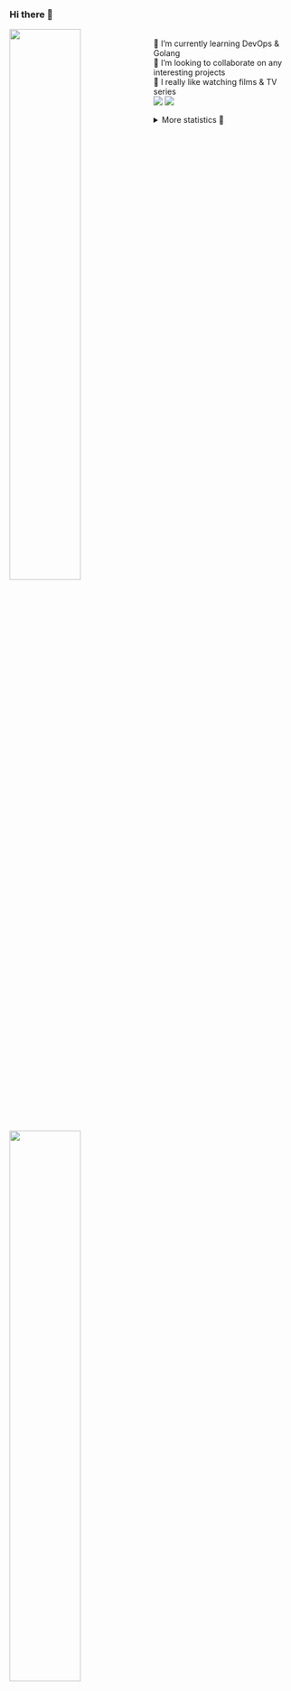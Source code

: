 ### Hi there 👋


[<img align="left" width="50%" src="https://github-readme-stats.vercel.app/api?username=rufusnufus&hide=issues&show_icons=true&count_private=true&theme=transparent&title_color=FF6F40&text_color=FBF9F8&icon_color=F48242&hide_border=true&hide_title=true#gh-dark-mode-only">](https://metrics.lecoq.io/rufusnufus#gh-dark-mode-only)
[<img align="left" width="50%" src="https://github-readme-stats.vercel.app/api?username=rufusnufus&hide=issues&show_icons=true&count_private=true&theme=transparent&title_color=FF6533&text_color=4D4644&icon_color=FF8038&hide_border=true&hide_title=true#gh-light-mode-only">](https://metrics.lecoq.io/rufusnufus#gh-light-mode-only)

<p>
  <br>
  🌱 I’m currently learning DevOps & Golang</br>
  👯 I’m looking to collaborate on any interesting projects</br>
  🎥 I really like watching films & TV series</br>
  <a href="https://linkedin.com/in/rufusnufus"><img src="https://img.shields.io/badge/linkedin-0077B5.svg?style=for-the-badge&logo=linkedin&logoColor=white"/></a>
  <a href="https://t.me/rufusnufus"><img src="https://img.shields.io/badge/-telegram-black?style=for-the-badge&color=blue&logo=telegram"/></a>
</p>

<p text-align="left">
<details>
  <summary>More statistics 👀</summary><br/>

<!--START_SECTION:waka-->
![Code Time](http://img.shields.io/badge/Code%20Time-117%20hrs%2034%20mins-blue)

![Profile Views](http://img.shields.io/badge/Profile%20Views-0-blue)

**I'm an Early 🐤** 

```text
🌞 Morning      119 commits       █████░░░░░░░░░░░░░░░░░░░░   19.93 % 
🌆 Daytime      326 commits       █████████████░░░░░░░░░░░░   54.61 % 
🌃 Evening      124 commits       █████░░░░░░░░░░░░░░░░░░░░   20.77 % 
🌙 Night         28 commits       █░░░░░░░░░░░░░░░░░░░░░░░░   04.69 % 

```
📅 **I'm Most Productive on Monday** 

```text
Monday         125 commits       █████░░░░░░░░░░░░░░░░░░░░   20.94 % 
Tuesday        122 commits       █████░░░░░░░░░░░░░░░░░░░░   20.44 % 
Wednesday       96 commits       ████░░░░░░░░░░░░░░░░░░░░░   16.08 % 
Thursday       111 commits       ████░░░░░░░░░░░░░░░░░░░░░   18.59 % 
Friday          88 commits       ███░░░░░░░░░░░░░░░░░░░░░░   14.74 % 
Saturday        32 commits       █░░░░░░░░░░░░░░░░░░░░░░░░   05.36 % 
Sunday          23 commits       █░░░░░░░░░░░░░░░░░░░░░░░░   03.85 % 

```


📊 **This Week I Spent My Time On** 

```text
💬 Programming Languages: 
YAML                     4 hrs 45 mins       ████████████░░░░░░░░░░░░░   49.00 % 
Other                    1 hr 54 mins        █████░░░░░░░░░░░░░░░░░░░░   19.59 % 
HCL                      1 hr 7 mins         ███░░░░░░░░░░░░░░░░░░░░░░   11.51 % 
Python                   56 mins             ██░░░░░░░░░░░░░░░░░░░░░░░   09.72 % 
Terraform                36 mins             █░░░░░░░░░░░░░░░░░░░░░░░░   06.21 % 

🔥 Editors: 
VS Code                  8 hrs 25 mins       █████████████████████░░░░   86.67 % 
iTerm2                   1 hr 17 mins        ███░░░░░░░░░░░░░░░░░░░░░░   13.33 % 

```

**I Mostly Code in Python** 

```text
Python                   9 repos             ███████░░░░░░░░░░░░░░░░░░   28.12 % 
Java                     4 repos             ███░░░░░░░░░░░░░░░░░░░░░░   12.50 % 
Jupyter Notebook         4 repos             ███░░░░░░░░░░░░░░░░░░░░░░   12.50 % 
JavaScript               3 repos             ██░░░░░░░░░░░░░░░░░░░░░░░   09.38 % 
HTML                     3 repos             ██░░░░░░░░░░░░░░░░░░░░░░░   09.38 % 

```



 Last Updated on 10/02/2023 00:44:31 UTC
<!--END_SECTION:waka-->

</details>
</p>
